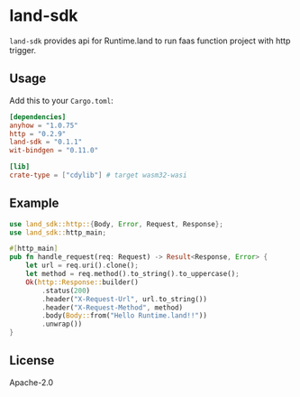 # land-sdk

`land-sdk` provides api for Runtime.land to run faas function project with http trigger.

## Usage

Add this to your `Cargo.toml`:

```toml
[dependencies]
anyhow = "1.0.75"
http = "0.2.9"
land-sdk = "0.1.1"
wit-bindgen = "0.11.0"

[lib]
crate-type = ["cdylib"] # target wasm32-wasi
```

## Example

```rust
use land_sdk::http::{Body, Error, Request, Response};
use land_sdk::http_main;

#[http_main]
pub fn handle_request(req: Request) -> Result<Response, Error> {
    let url = req.uri().clone();
    let method = req.method().to_string().to_uppercase();
    Ok(http::Response::builder()
        .status(200)
        .header("X-Request-Url", url.to_string())
        .header("X-Request-Method", method)
        .body(Body::from("Hello Runtime.land!!"))
        .unwrap())
}
```

## License

Apache-2.0
